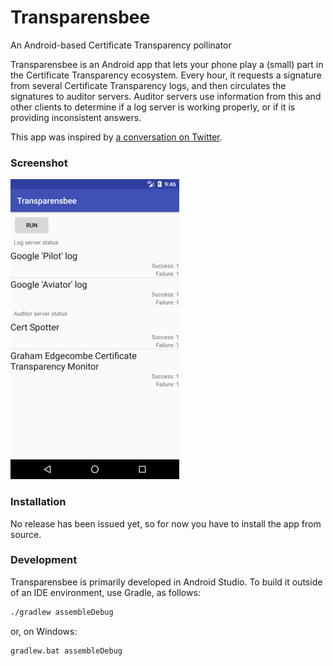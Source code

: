 # Transparensbee
An Android-based Certificate Transparency pollinator

Transparensbee is an Android app that lets your phone play a (small) part in
the Certificate Transparency ecosystem. Every hour, it requests a signature
from several Certificate Transparency logs, and then circulates the signatures
to auditor servers. Auditor servers use information from this and other clients
to determine if a log server is working properly, or if it is providing
inconsistent answers.

This app was inspired by
[a conversation on Twitter](https://twitter.com/divergentdave/status/846924002086064128).

### Screenshot
![Screenshot of app](/screenshot.png)

### Installation
No release has been issued yet, so for now you have to install the app from source.

### Development
Transparensbee is primarily developed in Android Studio. To build it outside of
an IDE environment, use Gradle, as follows:

```bash
./gradlew assembleDebug
```

or, on Windows:

```batch
gradlew.bat assembleDebug
```
